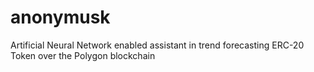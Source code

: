 # anonymusk

Artificial Neural Network enabled assistant in trend forecasting ERC-20 Token over the Polygon blockchain
